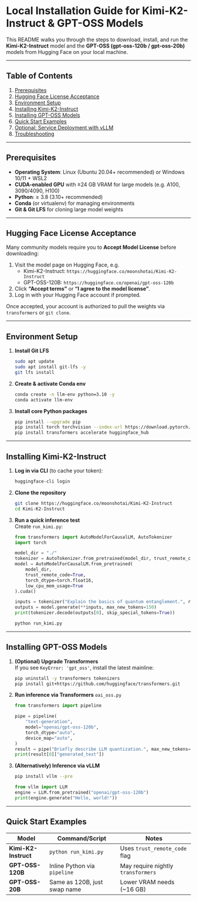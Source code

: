 # Local Installation Guide for Kimi-K2-Instruct & GPT-OSS Models

This README walks you through the steps to download, install, and run the **Kimi-K2-Instruct** model and the **GPT-OSS (gpt-oss-120b / gpt-oss-20b)** models from Hugging Face on your local machine.

---

## Table of Contents

1. [Prerequisites](#prerequisites)  
2. [Hugging Face License Acceptance](#hugging-face-license-acceptance)  
3. [Environment Setup](#environment-setup)  
4. [Installing Kimi-K2-Instruct](#installing-kimi-k2-instruct)  
5. [Installing GPT-OSS Models](#installing-gpt-oss-models)  
6. [Quick Start Examples](#quick-start-examples)  
7. [Optional: Service Deployment with vLLM](#optional-service-deployment-with-vllm)  
8. [Troubleshooting](#troubleshooting)  

---

## Prerequisites

- **Operating System**: Linux (Ubuntu 20.04+ recommended) or Windows 10/11 + WSL2  
- **CUDA-enabled GPU** with ≥24 GB VRAM for large models (e.g. A100, 3090/4090, H100)  
- **Python**: ≥ 3.8 (3.10+ recommended)  
- **Conda** (or virtualenv) for managing environments  
- **Git & Git LFS** for cloning large model weights  

---

## Hugging Face License Acceptance

Many community models require you to **Accept Model License** before downloading:

1. Visit the model page on Hugging Face, e.g.  
   - Kimi-K2-Instruct: `https://huggingface.co/moonshotai/Kimi-K2-Instruct`  
   - GPT-OSS-120B: `https://huggingface.co/openai/gpt-oss-120b`  
2. Click **“Accept terms”** or **“I agree to the model license”**.  
3. Log in with your Hugging Face account if prompted.  

Once accepted, your account is authorized to pull the weights via `transformers` or `git clone`.

---

## Environment Setup

1. **Install Git LFS**  
    ```bash
    sudo apt update
    sudo apt install git-lfs -y
    git lfs install
    ```

2. **Create & activate Conda env**  
    ```bash
    conda create -n llm-env python=3.10 -y
    conda activate llm-env
    ```

3. **Install core Python packages**  
    ```bash
    pip install --upgrade pip
    pip install torch torchvision --index-url https://download.pytorch.org/whl/cu121
    pip install transformers accelerate huggingface_hub
    ```

---

## Installing Kimi-K2-Instruct

1. **Log in via CLI** (to cache your token):  
    ```bash
    huggingface-cli login
    ```

2. **Clone the repository**  
    ```bash
    git clone https://huggingface.co/moonshotai/Kimi-K2-Instruct
    cd Kimi-K2-Instruct
    ```

3. **Run a quick inference test**  
    Create `run_kimi.py`:
    ```python
    from transformers import AutoModelForCausalLM, AutoTokenizer
    import torch

    model_dir = "./"
    tokenizer = AutoTokenizer.from_pretrained(model_dir, trust_remote_code=True)
    model = AutoModelForCausalLM.from_pretrained(
        model_dir,
        trust_remote_code=True,
        torch_dtype=torch.float16,
        low_cpu_mem_usage=True
    ).cuda()

    inputs = tokenizer("Explain the basics of quantum entanglement.", return_tensors="pt").to("cuda")
    outputs = model.generate(**inputs, max_new_tokens=150)
    print(tokenizer.decode(outputs[0], skip_special_tokens=True))
    ```

    ```bash
    python run_kimi.py
    ```

---

## Installing GPT-OSS Models

1. **(Optional) Upgrade Transformers**  
    If you see `KeyError: 'gpt_oss'`, install the latest mainline:  
    ```bash
    pip uninstall -y transformers tokenizers
    pip install git+https://github.com/huggingface/transformers.git
    ```

2. **Run inference via Transformers**  `oai_oss.py`   
    ```python
    from transformers import pipeline

    pipe = pipeline(
        "text-generation",
        model="openai/gpt-oss-120b",
        torch_dtype="auto",
        device_map="auto",
    )
    result = pipe("Briefly describe LLM quantization.", max_new_tokens=100)
    print(result[0]["generated_text"])
    ```

3. **(Alternatively) Inference via vLLM**  
    ```bash
    pip install vllm --pre
    ```
    ```python
    from vllm import LLM
    engine = LLM.from_pretrained("openai/gpt-oss-120b")
    print(engine.generate("Hello, world!"))
    ```

---

## Quick Start Examples

| Model               | Command/Script               | Notes                         |
|---------------------|------------------------------|-------------------------------|
| **Kimi-K2-Instruct**| `python run_kimi.py`         | Uses `trust_remote_code` flag |
| **GPT-OSS-120B**    | Inline Python via `pipeline` | May require nightly `transformers` |
| **GPT-OSS-20B**     | Same as 120B, just swap name | Lower VRAM needs (~16 GB)     |

<!-- --- -->

<!-- ## Optional: Service Deployment with vLLM -->

<!-- Expose an OpenAI-compatible HTTP API: -->

<!-- ```bash -->
<!-- pip install vllm --pre -->
<!-- python3 -m vllm.entrypoints.openai.api_server \ -->
<!--    --model moonshotai/Kimi-K2-Instruct \ -->
<!--    --host 0.0.0.0 --port 8000 -->

